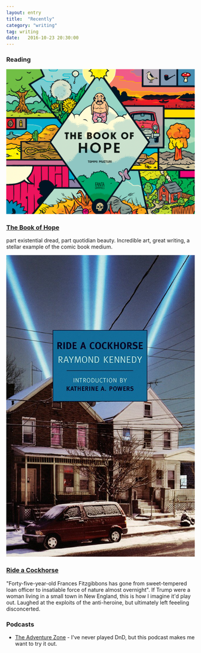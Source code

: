 ```yaml
---
layout: entry
title:  "Recently"
category: "writing"
tag: writing
date:   2016-10-23 20:30:00
---
```


### Reading

![book of hope](/img/recently/10.13/book_of_hope.png)

### [The Book of Hope](https://www.amazon.com/Book-Hope-Tommi-Musturi/dp/1606998773/ref=tmm_hrd_swatch_0?_encoding=UTF8&qid=&sr=)

part existential dread, part quotidian beauty. Incredible art, great writing, a stellar example of the comic book medium. 



![ride a cockhorse](/img/recently/10.13/ride_a_cockhorse.jpg)

### [Ride a Cockhorse](https://www.amazon.com/dp/B005MHGDJS/ref=dp-kindle-redirect?_encoding=UTF8&btkr=1)

"Forty-five-year-old Frances Fitzgibbons has gone from sweet-tempered loan officer to insatiable force of nature almost overnight". If Trump were a woman living in a small town in New England, this is how I imagine it'd play out. Laughed at the exploits of the anti-heroine, but ultimately left feeeling disconcerted.


### Podcasts

- [The Adventure Zone](http://www.maximumfun.org/shows/adventure-zone) - I've never played DnD, but this podcast makes me want to try it out.

